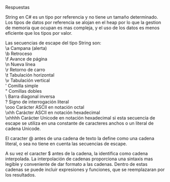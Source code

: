 

Respuestas

String en C# es un tipo por referencia y no tiene un tamaño determinado. Los tipos de datos por referencia se alojan en el heap por lo que la gestion de memoria que ocupan es mas compleja, y el uso de los datos es menos eficiente que los tipos por valor.

Las secuencias de escape del tipo String son:\
\a	Campana (alerta)\
\b	Retroceso\
\f	Avance de página\
\n	Nueva línea\
\r	Retorno de carro\
\t	Tabulación horizontal\
\v	Tabulación vertical\
\'	Comilla simple\
\"	Comillas dobles\
\\	Barra diagonal inversa\
\?	Signo de interrogación literal\
\ooo	Carácter ASCII en notación octal\
\xhh	Carácter ASCII en notación hexadecimal\
\xhhhh	Carácter Unicode en notación hexadecimal si esta secuencia de escape se utiliza en una constante de caracteres anchos o un literal de cadena Unicode.


El caracter @ antes de una cadena de texto la define como una cadena literal, o sea no tiene en cuenta las secuencias de escape.

A su vez el caracter $ antes de la cadena, la identifica como cadena interpolada. La interpolación de cadenas proporciona una sintaxis mas legible y conveniente de dar formato a las cadenas.
Dentro de estas cadenas se puede incluir expresiones y funciones, que se reemplazaran por los resultados.


